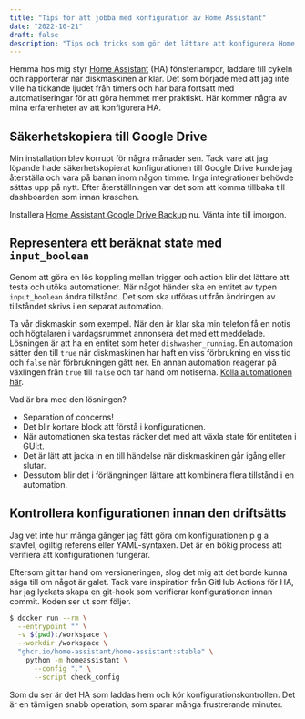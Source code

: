 ```yaml
---
title: "Tips för att jobba med konfiguration av Home Assistant"
date: "2022-10-21"
draft: false
description: "Tips och tricks som gör det lättare att konfigurera Home Assistant"
---
```


Hemma hos mig styr [Home Assistant](https://www.home-assistant.io/) (HA) fönsterlampor, laddare till cykeln och rapporterar när diskmaskinen är klar. Det som började med att jag inte ville ha tickande ljudet från timers och har bara fortsatt med automatiseringar för att göra hemmet mer praktiskt. Här kommer några av mina erfarenheter av att konfigurera HA.

## Säkerhetskopiera till Google Drive

Min installation blev korrupt för några månader sen. Tack vare att jag löpande hade säkerhetskopierat konfigurationen till Google Drive kunde jag återställa och vara på banan inom någon timme. Inga integrationer behövde sättas upp på nytt. Efter återställningen var det som att komma tillbaka till dashboarden som innan kraschen.

Installera [Home Assistant Google Drive Backup](https://community.home-assistant.io/t/add-on-home-assistant-google-drive-backup/107928) nu. Vänta inte till imorgon.

## Representera ett beräknat state med `input_boolean`

Genom att göra en lös koppling mellan trigger och action blir det lättare att testa och utöka automationer. När något händer ska en entitet av typen `input_boolean` ändra tillstånd. Det som ska utföras utifrån ändringen av tillståndet skrivs i en separat automation.

Ta vår diskmaskin som exempel. När den är klar ska min telefon få en notis och högtalaren i vardagsrummet annonsera det med ett meddelade. Lösningen är att ha en entitet som heter `dishwasher_running`. En automation sätter den till `true` när diskmaskinen har haft en viss förbrukning en viss tid och `false` när förbrukningen gått ner. En annan automation reagerar på växlingen från `true` till `false` och tar hand om notiserna. [Kolla automationen här](https://github.com/gish/home-assistant-config/blob/8c946f7947d09cea55cd9d9be1dfcc9422a271cb/automations/dishwasher.yaml).

Vad är bra med den lösningen?

- Separation of concerns!
- Det blir kortare block att förstå i konfigurationen.
- När automationen ska testas räcker det med att växla state för entiteten i GUI:t.
- Det är lätt att jacka in en till händelse när diskmaskinen går igång eller slutar.
- Dessutom blir det i förlängningen lättare att kombinera flera tillstånd i en automation.

## Kontrollera konfigurationen innan den driftsätts

Jag vet inte hur många gånger jag fått göra om konfigurationen p g a stavfel, ogiltig referens eller YAML-syntaxen. Det är en bökig process att verifiera att konfigurationen fungerar.

Eftersom git tar hand om versioneringen, slog det mig att det borde kunna säga till om något är galet. Tack vare inspiration från GitHub Actions för HA, har jag lyckats skapa en git-hook som verifierar konfigurationen innan commit. Koden ser ut som följer.

```bash
$ docker run --rm \
  --entrypoint "" \
  -v $(pwd):/workspace \
  --workdir /workspace \
  "ghcr.io/home-assistant/home-assistant:stable" \
    python -m homeassistant \
      --config "." \
      --script check_config
```

Som du ser är det HA som laddas hem och kör konfigurationskontrollen. Det är en tämligen snabb operation, som sparar många frustrerande minuter.
